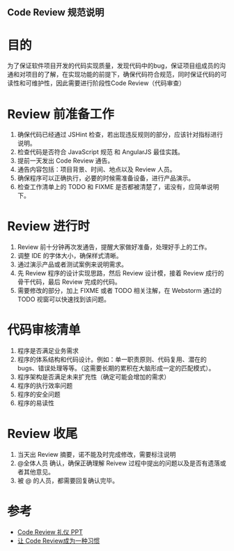 Code Review 规范说明
---------

# 目的
为了保证软件项目开发的代码实现质量，发现代码中的bug，保证项目组成员的沟通和对项目的了解，在实现功能的前提下，确保代码符合规范，同时保证代码的可读性和可维护性，因此需要进行阶段性Code Review（代码审查）

# Review 前准备工作
1. 确保代码已经通过 JSHint 检查，若出现违反规则的部分，应该针对指标进行说明。
1. 检查代码是否符合 JavaScript 规范 和 AngularJS 最佳实践。
1. 提前一天发出 Code Review 通告。
1. 通告内容包括：项目背景、时间、地点以及 Review 人员。
1. 确保程序可以正确执行，必要的时候需准备设备，进行产品演示。
1. 检查工作清单上的 TODO 和 FIXME 是否都被清楚了，诺没有，应简单说明下。

# Review 进行时
1. Review 前十分钟再次发通告，提醒大家做好准备，处理好手上的工作。
1. 调整 IDE 的字体大小，确保样式清晰。
1. 通过演示产品或者测试案例来说明需求。
1. 先 Review 程序的设计实现思路，然后 Review 设计模，接着 Review 成行的骨干代码，最后 Review 完成的代码。
1. 需要修改的部分，加上 FIXME 或者 TODO 相关注解，在 Webstorm 通过的 TODO 视窗可以快速找到该问题。

# 代码审核清单
1. 程序是否满足业务需求
1. 程序的体系结构和代码设计。例如：单一职责原则、代码复用、潜在的 bugs、错误处理等等。（这需要长期的累积在大脑形成一定的匹配模式）。
1. 程序架构是否满足未来扩充性（确定可能会增加的需求）
1. 程序的执行效率问题
1. 程序的安全问题
1. 程序的易读性

# Review 收尾
1. 当天出 Review 摘要，诺不能及时完成修改，需要标注说明
1. @全体人员 确认，确保正确理解 Reivew 过程中提出的问题以及是否有遗落或者其他意见。
1. 被 @ 的人员，都需要回复确认完毕。

# 参考
* [Code Review 礼仪 PPT ](http://lilin.me/share/CodeReview/index.html)
* [让 Code Review成为一种习惯](http://www.flickering.cn/uncategorized/2014/08/%E8%AE%A9-code-review%E6%88%90%E4%B8%BA%E4%B8%80%E7%A7%8D%E4%B9%A0%E6%83%AF/)
